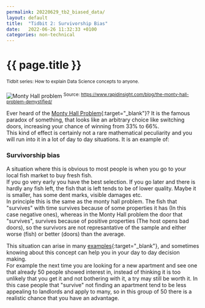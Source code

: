 ```yaml
---
permalink: 20220629_tb2_biased_data/
layout: default
title:  "Tidbit 2: Survivorship Bias"
date:   2022-06-26 11:32:33 +0100
categories: non-technical
---
```


# {{ page.title }}
<sup>Tidbit series: How to explain Data Science concepts to anyone.
</sup>
&nbsp;


![Monty Hall problem](/assets/monty_hall.png)
<sup>Source: https://www.rapidinsight.com/blog/the-monty-hall-problem-demystified/ 
</sup>

Ever heard of the [Monty Hall Problem](https://www.rapidinsight.com/blog/the-monty-hall-problem-demystified/){:target="_blank"}? It is the famous paradox of something, that looks like an arbitrary choice like switching doors, increasing your chance of winning from 33% to 66%. <br>
This kind of effect is certainly not a rare mathematical peculiarity and you will run into it in a lot of day to day situations. It is an example of: <br>

### Survivorship bias

A situation where this is obvious to most people is when you go to your local fish market to buy fresh fish. <br>
If you go very early you have the best selection. If you go later and there is hardly any fish left, the fish that is left tends to be of lower quality. Maybe it is smaller, has some dent marks, visible damages etc.<br>
In principle this is the same as the monty hall problem. The fish that "survives" with time survives because of some properties it has (In this case negative ones), whereas in the Monty Hall problem the door that "survives", survives because of positive properties (The host opens bad doors), so the survivors are not represantative of the sample and either worse (fish) or better (doors) than the average.

This situation can arise in many [examples](https://medium.com/@penguinpress/an-excerpt-from-how-not-to-be-wrong-by-jordan-ellenberg-664e708cfc3d){:target="_blank"}, and sometimes knowing about this concept can help you in your day to day decision making. <br>
For example the next time you are looking for a new apartment and see one that already 50 people showed interest in, instead of thinking it is too unlikely that you get it and not bothering with it, a try may still be worth it. In this case people that "survive" not finding an apartment tend to be less appealing to landlords and apply to many, so in this group of 50 there is a realistic chance that you have an advantage.

